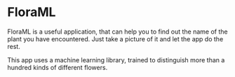 # FloraML

FloraML is a useful application, that can help you to find out the name of the plant you have encountered.
Just take a picture of it and let the app do the rest.

This app uses a machine learning library, trained to distinguish more than a hundred kinds of different flowers.
